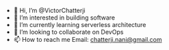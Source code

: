 - 👋 Hi, I’m @VictorChatterji
- 👀 I’m interested in building software
- 🌱 I’m currently learning serverless architecture
- 💞️ I’m looking to collaborate on DevOps
- 📫 How to reach me Email: chatterji.nani@gmail.com

<!---
VictorChatterji/VictorChatterji is a ✨ special ✨ repository because its `README.md` (this file) appears on your GitHub profile.
You can click the Preview link to take a look at your changes.
--->

